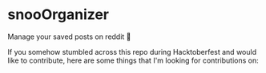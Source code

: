 # snooOrganizer

Manage your saved posts on reddit 🤩

If you somehow stumbled across this repo during Hacktoberfest and would like to contribute, here are some things that I'm looking for contributions on:
